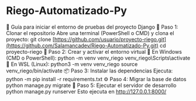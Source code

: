# Riego-Automatizado-Py
📝 Guía para iniciar el entorno de pruebas del proyecto Django
🔁 Paso 1: Clonar el repositorio
Abre una terminal (PowerShell o CMD) y clona el proyecto:
git clone [https://github.com/usuario/proyecto-riego.git](https://github.com/Salamancadev/Riego-Automatizado-Py.git)
cd proyecto-riego
🐍 Paso 2: Crear y activar el entorno virtual
🔹 En Windows (CMD o PowerShell):
python -m venv venv_riego
venv_riego\Scripts\activate
🔹 En WSL (Linux):
python3 -m venv venv_riego
source venv_riego/bin/activate
📦 Paso 3: Instalar las dependencias
Ejecuta:
python -m pip install -r requirements.txt
⚙️ Paso 4: Migrar la base de datos
python manage.py migrate
🚀 Paso 5: Ejecutar el servidor de desarrollo
python manage.py runserver
Esto ejecuta en http://127.0.0.1:8000/

